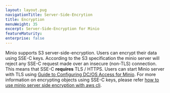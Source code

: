 ```yaml
---
layout: layout.pug
navigationTitle: Server-Side-Encrytion
title: Encryption
menuWeight: 35
excerpt: Server-Side-Encryption for Minio
featureMaturity:
enterprise: false
---
```


Minio supports S3 server-side-encryption. Users can encrypt their data using SSE-C keys. According to the S3 specification the minio server will reject any SSE-C request made over an insecure (non-TLS) connection. This means that SSE-C **requires** TLS / HTTPS. Users can start Minio server with TLS using [Guide to Configuring DC/OS Access for Minio](/security/index.md). For more information on encrypting objects using SSE-C keys, please refer [how to use minio server side encryption with aws cli](https://github.com/minio/cookbook/blob/master/docs/how-to-use-minio-server-side-encryption-with-aws-cli.md).
